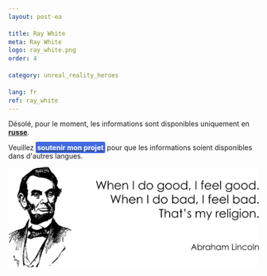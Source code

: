 ```yaml
---
layout: post-ea

title: Ray White
meta: Ray White
logo: ray_white.png
order: 4

category: unreal_reality_heroes

lang: fr
ref: ray_white
---
```


Désolé, pour le moment, les informations sont disponibles uniquement en **<a href="https://lincolnvirus.com/projects/ru/comics/unreal_reality/heroes/ray_white.html" target="_blank">russe</a>**.

Veuillez **<a href="https://www.paypal.com/cgi-bin/webscr?cmd=_s-xclick&hosted_button_id=T3KLFW2TE8SJC&source=url" target="_blank"><span style="background-color:#4169E1; color:white; padding:3px; border-radius: 3px">soutenir&nbsp;mon&nbsp;projet</span></a>** pour que les informations soient disponibles dans d'autres langues.

<a data-fancybox="gallery" href="/img/programming/Lincoln.png"><img src="/img/programming/Lincoln.png" alt=""></a>
